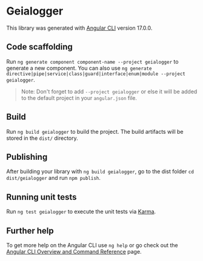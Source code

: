 # Geialogger

This library was generated with [Angular CLI](https://github.com/angular/angular-cli) version 17.0.0.

## Code scaffolding

Run `ng generate component component-name --project geialogger` to generate a new component. You can also use `ng generate directive|pipe|service|class|guard|interface|enum|module --project geialogger`.
> Note: Don't forget to add `--project geialogger` or else it will be added to the default project in your `angular.json` file. 

## Build

Run `ng build geialogger` to build the project. The build artifacts will be stored in the `dist/` directory.

## Publishing

After building your library with `ng build geialogger`, go to the dist folder `cd dist/geialogger` and run `npm publish`.

## Running unit tests

Run `ng test geialogger` to execute the unit tests via [Karma](https://karma-runner.github.io).

## Further help

To get more help on the Angular CLI use `ng help` or go check out the [Angular CLI Overview and Command Reference](https://angular.io/cli) page.
